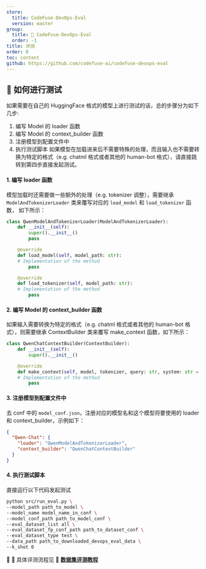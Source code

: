 ```yaml
---
store:
  title: CodeFuse-DevOps-Eval
  version: master
group:
  title: 🌱 CodeFuse-DevOps-Eval
  order: -1
title: 评测
order: 0
toc: content
github: https://github.com/codefuse-ai/codefuse-devops-eval
---
```


## 🚀 如何进行测试

如果需要在自己的 HuggingFace 格式的模型上进行测试的话，总的步骤分为如下几步:

1. 编写 Model 的 loader 函数
2. 编写 Model 的 context_builder 函数
3. 注册模型到配置文件中
4. 执行测试脚本
   如果模型在加载进来后不需要特殊的处理，而且输入也不需要转换为特定的格式（e.g. chatml 格式或者其他的 human-bot 格式），请直接跳转到第四步直接发起测试。

#### 1. 编写 loader 函数

模型加载时还需要做一些额外的处理（e.g. tokenizer 调整），需要继承 `ModelAndTokenizerLoader` 类来覆写对应的 `load_model` 和 `load_tokenizer` 函数， 如下所示：

```python
class QwenModelAndTokenizerLoader(ModelAndTokenizerLoader):
    def __init__(self):
        super().__init__()
        pass

    @override
    def load_model(self, model_path: str):
    # Implementation of the method
        pass

    @override
    def load_tokenizer(self, model_path: str):
    # Implementation of the method
        pass
```

#### 2. 编写 Model 的 context_builder 函数

如果输入需要转换为特定的格式（e.g. chatml 格式或者其他的 human-bot 格式），则需要继承 ContextBuilder 类来覆写 make_context 函数，如下所示：

```python
class QwenChatContextBuilder(ContextBuilder):
    def __init__(self):
        super().__init__()

    @override
    def make_context(self, model, tokenizer, query: str, system: str = "hello！"):
    # Implementation of the method
        pass
```

#### 3. 注册模型到配置文件中

去 conf 中的 `model_conf.json`，注册对应的模型名和这个模型将要使用的 loader 和 context_builder，示例如下：

```json
{
  "Qwen-Chat": {
    "loader": "QwenModelAndTokenizerLoader",
    "context_builder": "QwenChatContextBuilder"
  }
}
```

#### 4. 执行测试脚本

直接运行以下代码发起测试

```Bash
python src/run_eval.py \
--model_path path_to_model \
--model_name model_name_in_conf \
--model_conf_path path_to_model_conf \
--eval_dataset_list all \
--eval_dataset_fp_conf_path path_to_dataset_conf \
--eval_dataset_type test \
--data_path path_to_downloaded_devops_eval_data \
--k_shot 0
```

👀 👀 具体评测流程见 📖 [**数据集评测教程**](/zh-CN/docs/developer-docs/CodeFuse-DevOps-Eval/master/tutorial)
<br>
